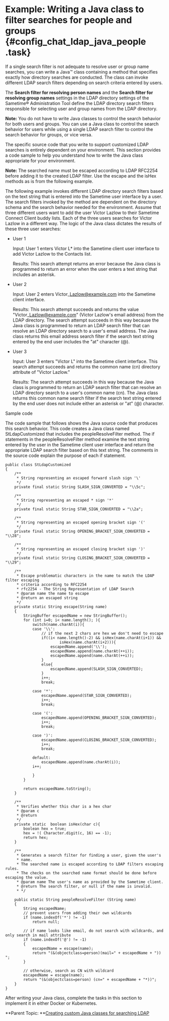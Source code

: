 # Example: Writing a Java class to filter searches for people and groups {#config_chat_ldap_java_people .task}

If a single search filter is not adequate to resolve user or group name searches, you can write a Java™ class containing a method that specifies exactly how directory searches are conducted. The class can invoke different LDAP search filters depending on search criteria entered by users.

The **Search filter for resolving person names** and the **Search filter for resolving group names** settings in the LDAP directory settings of the Sametime® Administration Tool define the LDAP directory search filters responsible for selecting user and group names from the LDAP directory.

**Note:** You do not have to write Java classes to control the search behavior for both users and groups. You can use a Java class to control the search behavior for users while using a single LDAP search filter to control the search behavior for groups, or vice versa.

The specific source code that you write to support customized LDAP searches is entirely dependent on your environment. This section provides a code sample to help you understand how to write the Java class appropriate for your environment.

**Note:** The searched name must be escaped according to LDAP RFC2254 before adding it to the created LDAP filter. Use the escape and the isHex methods as is from the following example.

The following example invokes different LDAP directory search filters based on the text string that is entered into the Sametime user interface by a user. The search filters invoked by the method are dependent on the directory schema and the search behavior needed for the environment. Assume that three different users want to add the user Victor Lazlow to their Sametime Connect Client buddy lists. Each of the three users searches for Victor Lazlow in a different way. The logic of the Java class dictates the results of these three user searches:

-   User 1

    Input: User 1 enters Victor L\* into the Sametime client user interface to add Victor Lazlow to the Contacts list.

    Results: This search attempt returns an error because the Java class is programmed to return an error when the user enters a text string that includes an asterisk.

-   User 2

    Input: User 2 enters Victor\_Lazlow@example.com into the Sametime client interface.

    Results: This search attempt succeeds and returns the value "Victor\_Lazlow@example.com" \(Victor Lazlow's email address\) from the LDAP directory. The search attempt succeeds in this way because the Java class is programmed to return an LDAP search filter that can resolve an LDAP directory search to a user's email address. The Java class returns this email address search filter if the search text string entered by the end user includes the "at" character \(@\).

-   User 3

    Input: User 3 enters "Victor L" into the Sametime client interface. This search attempt succeeds and returns the common name \(cn\) directory attribute of "Victor Lazlow."

    Results: The search attempt succeeds in this way because the Java class is programmed to return an LDAP search filter that can resolve an LDAP directory search to a user's common name \(cn\). The Java class returns this common name search filter if the search text string entered by the end user does not include either an asterisk or "at" \(@\) character.


Sample code

The code sample that follows shows the Java source code that produces this search behavior. This code creates a Java class named StLdapCustomized that includes the peopleResolveFilter method. The if statements in the peopleResolveFilter method examine the text string entered by the user in the Sametime client user interface and return the appropriate LDAP search filter based on this text string. The comments in the source code explain the purpose of each if statement.

```
public class StLdapCustomized
{
	/**
	 * String representing an escaped forward slash sign '\'
	 */
	private final static String SLASH_SIGN_CONVERTED = "\\5c";

	/**
	 * String representing an escaped * sign '*'
	 */
	private final static String STAR_SIGN_CONVERTED = "\\2a";

	/**
	 * String representing an escaped opening bracket sign '('
	 */
	private final static String OPENING_BRACKET_SIGN_CONVERTED = "\\28";

	/**
	 * String representing an escaped closing bracket sign ')'
	 */
	private final static String CLOSING_BRACKET_SIGN_CONVERTED = "\\29";

	/**
	 * Escape problematic characters in the name to match the LDAP filter escaping
	 * criteria according to RFC2254
	 * rfc2254 - The String Representation of LDAP Search 
	 * @param name the name to escape
	 * @return an escaped string
	 */
	private static String escape(String name)
	{
		StringBuffer escapedName = new StringBuffer();
		for (int i=0; i< name.length(); ){
			switch(name.charAt(i)){
			case '\\':
				// if the next 2 chars are hex we don't need to escape
				if((i< name.length()-2) && isHex(name.charAt(i+1)) &&
						isHex(name.charAt(i+2))){
					escapedName.append('\\');
					escapedName.append(name.charAt(++i));
					escapedName.append(name.charAt(++i));
				}
				else{
					escapedName.append(SLASH_SIGN_CONVERTED);
				}
				i++;
				break;

			case '*':
				escapedName.append(STAR_SIGN_CONVERTED);
				i++;
				break;

			case '(':
				escapedName.append(OPENING_BRACKET_SIGN_CONVERTED);
				i++;
				break;

			case ')':
				escapedName.append(CLOSING_BRACKET_SIGN_CONVERTED);
				i++;
				break;

			default:
				escapedName.append(name.charAt(i));
			i++;

			}
		}

		return escapedName.toString();
	}

	/**
	 * Verifies whether this char is a hex char
	 * @param c
	 * @return
	 */
	private static  boolean isHex(char c){
		boolean hex = true;
		hex = !( Character.digit(c, 16) == -1);
		return hex;
	}

	/**
	 * Generates a search filter for finding a user, given the user's 
	 * name. 
	 * The searched name is escaped according to LDAP filters escaping rules.
	 * The checks on the searched name format should be done before escaping the value.
	 * @param name The user's name as provided by the Sametime client.
	 * @return The search filter, or null if the name is invalid. 
	 * */ 

	public static String peopleResolveFilter (String name) 
	{ 
		String escapedName;
		// prevent users from adding their own wildcards
		if (name.indexOf('*') != -1) 
			return null;

		// if name looks like email, do not search with wildcards, and only search in mail attribute 
		if (name.indexOf('@') != -1) 
		{
			escapedName = escape(name);
			return "(&(objectclass=person)(mail=" + escapedName + ")) ";
		}

		// otherwise, search as CN with wildcard
		escapedName = escape(name);
		return "(&(objectclass=person) (cn=" + escapedName + "*))";
	}
}
```

After writing your Java class, complete the tasks in this section to implement it in either Docker or Kubernetes.

**Parent Topic: **[Creating custom Java classes for searching LDAP](creating_custom_java.md)

